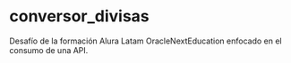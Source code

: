 # conversor_divisas
Desafío de la formación Alura Latam OracleNextEducation enfocado en el consumo de una API.
